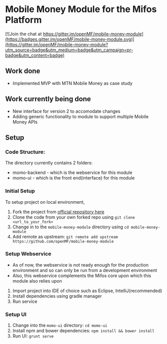# Mobile Money Module for the Mifos Platform

[![Join the chat at https://gitter.im/openMF/mobile-money-module](https://badges.gitter.im/openMF/mobile-money-module.svg)](https://gitter.im/openMF/mobile-money-module?utm_source=badge&utm_medium=badge&utm_campaign=pr-badge&utm_content=badge)

## Work done
* Implemented MVP with MTN Mobile Money as case study

## Work currently being done
* New interface for version 2 to accomodate changes
* Adding generic functionality to module to support multiple Mobile Money APIs

## Setup

### Code Structure:
The directory currently contains 2 folders:

* momo-backend - which is the webservice for this module
* momo-ui - which is the front end(interface) for this module

### Initial Setup

To setup project on local environment,

1. Fork the project from [official repository here](https://github.com/openMF/mobile-money-module)
2. Clone the code from your own forked repo using `git clone <url_to_your_fork>`
3. Change in to the `mobile-money-module` directory using `cd mobile-money-module`
4. Add remote as upstream: `git remote add upstream https://github.com/openMF/mobile-money-module`

### Setup Webservice

* As of now, the webservice is not ready enough for the production environment and so can only be run from a development environment
* Also, this webservice complements the Mifos core upon which this module also relies upon

1. Import project into IDE of choice such as Eclipse, IntelliJ(recommended)
2. Install dependencies using gradle manager
3. Run service

### Setup UI

1. Change into the `momo-ui` directory: `cd momo-ui`
2. Install npm and bower dependencies: `npm install && bower install`
3. Run UI: `grunt serve`
